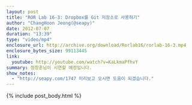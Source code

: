 ```yaml
---
layout: post
title: "ROR Lab 16-3: Dropbox를 Git 저장소로 사용하기"
author: "ChangHoon Jeong(@seapy)"
date: 2012-07-07
duration: "13:39"
type: "video/mp4"
enclosure_url: http://archive.org/download/Rorlab16/rorlab-16-3.mp4
enclosure_bytes_size: 99113445
link:
  youtube: http://youtube.com/watch?v=KaLkmaPfhvY
summary: 정창훈님이 시연할 예정입니다.
show_notes:
  - "http://seapy.com/1747 미리보고 오시면 도움이 되겠습니다."
---
```


{% include post_body.html %}
